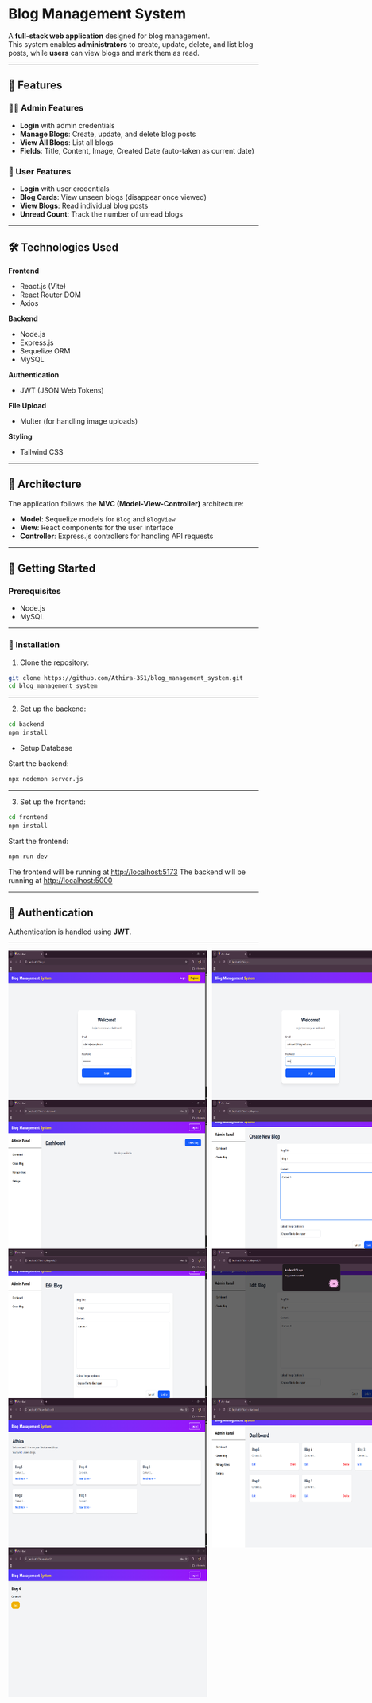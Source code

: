 # Blog Management System

A **full-stack web application** designed for blog management.  
This system enables **administrators** to create, update, delete, and list blog posts, while **users** can view blogs and mark them as read.

---

## 📌 Features

### 👩‍💻 Admin Features
- **Login** with admin credentials  
- **Manage Blogs**: Create, update, and delete blog posts  
- **View All Blogs**: List all blogs  
- **Fields**: Title, Content, Image, Created Date (auto-taken as current date)  

### 👤 User Features
- **Login** with user credentials  
- **Blog Cards**: View unseen blogs (disappear once viewed)  
- **View Blogs**: Read individual blog posts  
- **Unread Count**: Track the number of unread blogs  

---

## 🛠 Technologies Used

**Frontend**
- React.js (Vite)  
- React Router DOM  
- Axios  

**Backend**
- Node.js  
- Express.js  
- Sequelize ORM  
- MySQL  

**Authentication**
- JWT (JSON Web Tokens)  

**File Upload**
- Multer (for handling image uploads)  

**Styling**
- Tailwind CSS  

---

## 🧱 Architecture

The application follows the **MVC (Model-View-Controller)** architecture:

- **Model**: Sequelize models for `Blog` and `BlogView`  
- **View**: React components for the user interface  
- **Controller**: Express.js controllers for handling API requests  

---

## 🚀 Getting Started

### Prerequisites
- Node.js  
- MySQL  

---

### 🔧 Installation

1. Clone the repository:

```bash
git clone https://github.com/Athira-351/blog_management_system.git
cd blog_management_system
````

---

2. Set up the backend:

```bash
cd backend
npm install
```

* Setup Database

Start the backend:

```bash
npx nodemon server.js
```

---

3. Set up the frontend:

```bash
cd frontend
npm install
```

Start the frontend:

```bash
npm run dev
```

The frontend will be running at [http://localhost:5173](http://localhost:5173)
The backend will be running at [http://localhost:5000](http://localhost:5000)

---

## 🔐 Authentication

Authentication is handled using **JWT**.

---
<div style="display: flex; gap: 10px;">
  <img src="Images/login.png" alt="Screenshot 1" width="400" height="300"/>
  <img src="Images/userlogin.png" alt="Screenshot 1" width="400" height="300"/>
</div>
<div style="display: flex; gap: 10px;">
  <img src="Images/dashboard.png" alt="Screenshot 1" width="400" height="300"/>
  <img src="Images/createblog.png" alt="Screenshot 1" width="400" height="300"/>
</div>
<div style="display: flex; gap: 10px;">
  <img src="Images/editblog.png" alt="Screenshot 1" width="400" height="300"/>
  <img src="Images/updateblog.png" alt="Screenshot 1" width="400" height="300"/>
</div>
<div style="display: flex; gap: 10px;">
  <img src="Images/userdashboard.png" alt="Screenshot 1" width="400" height="300"/>
  <img src="Images/blogs.png" alt="Screenshot 1" width="400" height="300"/>
</div>
<div style="display: flex; gap: 10px;">
  <img src="Images/blogview.png" alt="Screenshot 1" width="400" height="300"/>
</div>

